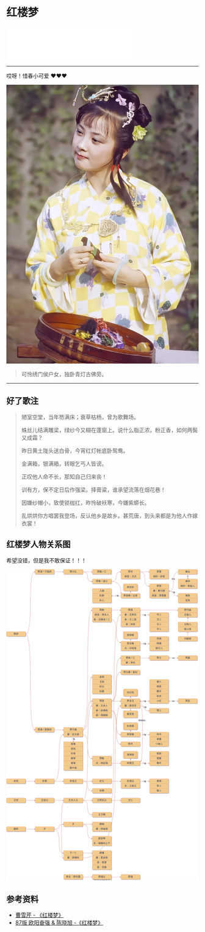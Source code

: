 # 红楼梦

[annotation]: [id] (e5a5777c-6391-4f08-8530-2b6151f1aad5)
[annotation]: [status] (public)
[annotation]: [create_time] (2021-09-03 22:15:30)
[annotation]: [category] (读书笔记)
[annotation]: [tags] ()
[annotation]: [comments] (false)
[annotation]: [url] (http://blog.ccyg.studio/article/e5a5777c-6391-4f08-8530-2b6151f1aad5)

<iframe frameborder="no" border="0" marginwidth="0" marginheight="0" width=330 height=86 src="//music.163.com/outchain/player?type=2&id=29999540&auto=1&height=66"></iframe>

---

哎呀！惜春小可爱 ♥♥♥

![](./images/p313200078.jpg)

> 可怜绣门侯户女，独卧青灯古佛旁。

----

## 好了歌注

> 陋室空堂，当年笏满床；衰草枯杨，曾为歌舞场。
>
> 蛛丝儿结满雕梁，绿纱今又糊在蓬窗上。说什么脂正浓，粉正香，如何两鬓又成霜？
>
> 昨日黄土陇头送白骨，今宵红灯帐底卧鸳鸯。
>
> 金满箱，银满箱，转眼乞丐人皆谤。
>
> 正叹他人命不长，那知自己归来丧！
>
> 训有方，保不定日后作强梁。择膏粱，谁承望流落在烟花巷！
>
> 因嫌纱帽小，致使锁枷扛，昨怜破袄寒，今嫌紫蟒长。
>
> 乱烘烘你方唱罢我登场，反认他乡是故乡。甚荒唐，到头来都是为他人作嫁衣裳！

## 红楼梦人物关系图

希望没错，但是我不敢保证！！！

![红楼梦中人](./images/红楼梦中人.drawio.svg)

## 参考资料

- [曹雪芹 - 《红楼梦》](https://book.douban.com/subject/1321543/)
- [87版 欧阳奋强 & 陈晓旭 -《红楼梦》](https://www.bilibili.com/bangumi/play/ss33624)
